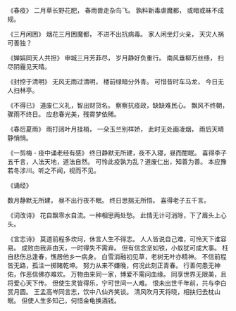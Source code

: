 《春疫》
二月草长野花肥，
春雨兽走杂鸟飞。
孰料新毒虐魔都，
或暗或昧不成规。



《三月闲困》
烟花三月困魔都，
不进不出抗病毒。
家人闲坐灯火亲，
天灾人祸可善独？



《婵娟同天人共担》
申城三月芳菲尽，
岁月静好负重行。
南风垂柳万丝绦，
扫尽阴霾见天晴。



《封控于清明》
无风无雨过清明，
楼前绿暗分外青。
可惜昔时车马龙，
今日无人扫林亭。

《不得已》
道废仁义礼，智出财货名。
察察抗疫政，缺缺难民心。
飘风不终朝，骤雨不终日。
应悲春光美，残霄梦依稀。

《春后夏雨》
雨打阔叶月挂梢，
一朵玉兰别样娇，
此时无处画凌烟，
雨后天晴静悄悄。

《一剪梅 - 疫中诵老经有感》
终日静默无所建，夜不入寝，昼而酣眠。
喜得李子五千言，人法天地，道法自然。
可怜此疫孰为乱？道废仁出，知善为善。
本应豫若冬涉川。听之不闻，视而不见。





《诵经》

数月静默无所建，
昼不出行夜不眠。
终日思揣无所悟。
喜得老子五千言。

 《词改诗》
花自飘零水自流。一种相思两处愁。
此情无计可消除，下了眉头上心头。


《言志诗》
莫道前程多坎坷，休言人生不得志。
人人皆说自己难，可怜天下谁容易。
成败由我非由天，一时得失不需弃。
但有信念坚如铁，小蚁犹可成大事。
枉自悲伤总逢春，憔居他乡一病身。
白雪消融初见草，老树无叶亦精神。
不信前程皆无路，孤注一掷赌乾坤。
努力从来不嫌晚，何况此刻正青春。
行善何患无神佑，作恶信佛亦难欢。
万物由来同一家，博爱不需问血缘。
同享世界无限美，且将爱心天下传。
但使生灵皆得乐，宁可世间一人难。
恨未出世千年前，共与李白赏月圆。
王孟高岑同言志，饮中八仙齐笑谈。
清风吹月天将晓，相扶归去枕山眠。
但使人生多知己，何惜金龟换酒钱。